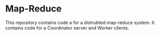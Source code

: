 # Map-Reduce 

This repository contains code a for a distrubted map-reduce system. It contains code for
a Coordinator server and Worker clients. 